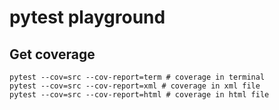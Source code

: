 # pytest playground

## Get coverage

    pytest --cov=src --cov-report=term # coverage in terminal
    pytest --cov=src --cov-report=xml # coverage in xml file
    pytest --cov=src --cov-report=html # coverage in html file
